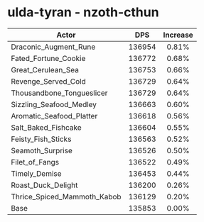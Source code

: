 # ulda-tyran - nzoth-cthun
| Actor | DPS | Increase |
|---|:---:|:---:|
|Draconic_Augment_Rune|136954|0.81%|
|Fated_Fortune_Cookie|136772|0.68%|
|Great_Cerulean_Sea|136753|0.66%|
|Revenge_Served_Cold|136729|0.64%|
|Thousandbone_Tongueslicer|136729|0.64%|
|Sizzling_Seafood_Medley|136663|0.60%|
|Aromatic_Seafood_Platter|136618|0.56%|
|Salt_Baked_Fishcake|136604|0.55%|
|Feisty_Fish_Sticks|136563|0.52%|
|Seamoth_Surprise|136526|0.50%|
|Filet_of_Fangs|136522|0.49%|
|Timely_Demise|136453|0.44%|
|Roast_Duck_Delight|136200|0.26%|
|Thrice_Spiced_Mammoth_Kabob|136129|0.20%|
|Base|135853|0.00%|

